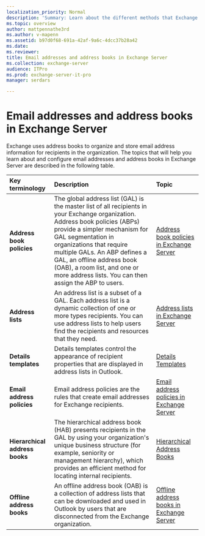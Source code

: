 ```yaml
---
localization_priority: Normal
description: 'Summary: Learn about the different methods that Exchange Server 2016 and Exchange Server 2019 uses to organize and configure email addresses.'
ms.topic: overview
author: mattpennathe3rd
ms.author: v-mapenn
ms.assetid: b97d0f68-691a-42af-9a6c-4dcc37b28a42
ms.date:
ms.reviewer:
title: Email addresses and address books in Exchange Server
ms.collection: exchange-server
audience: ITPro
ms.prod: exchange-server-it-pro
manager: serdars

---
```


# Email addresses and address books in Exchange Server

Exchange uses address books to organize and store email address information for recipients in the organization. The topics that will help you learn about and configure email addresses and address books in Exchange Server are described in the following table.

|**Key terminology**|**Description**|**Topic**|
|:-----|:-----|:-----|
|**Address book policies**|The global address list (GAL) is the master list of all recipients in your Exchange organization. Address book policies (ABPs) provide a simpler mechanism for GAL segmentation in organizations that require multiple GALs. An ABP defines a GAL, an offline address book (OAB), a room list, and one or more address lists. You can then assign the ABP to users.|[Address book policies in Exchange Server](address-book-policies/address-book-policies.md)|
|**Address lists**|An address list is a subset of a GAL. Each address list is a dynamic collection of one or more types recipients. You can use address lists to help users find the recipients and resources that they need.|[Address lists in Exchange Server](address-lists/address-lists.md)|
|**Details templates**|Details templates control the appearance of recipient properties that are displayed in address lists in Outlook.|[Details Templates](https://technet.microsoft.com/library/26f02e47-1540-4840-afe0-600c97368cac.aspx)|
|**Email address policies**|Email address policies are the rules that create email addresses for Exchange recipients.|[Email address policies in Exchange Server](email-address-policies/email-address-policies.md)|
|**Hierarchical address books**|The hierarchical address book (HAB) presents recipients in the GAL by using your organization's unique business structure (for example, seniority or management hierarchy), which provides an efficient method for locating internal recipients.|[Hierarchical Address Books](https://technet.microsoft.com/library/a1d277a0-5437-40af-aade-e4730a0d1308.aspx)|
|**Offline address books**|An offline address book (OAB) is a collection of address lists that can be downloaded and used in Outlook by users that are disconnected from the Exchange organization.|[Offline address books in Exchange Server](offline-address-books/offline-address-books.md)|
